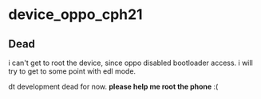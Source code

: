 # device_oppo_cph21 

## Dead
i can't get to root the device, since oppo disabled bootloader access.
i will try to get to some point with edl mode.

dt development dead for now. **please help me root the phone** :(
